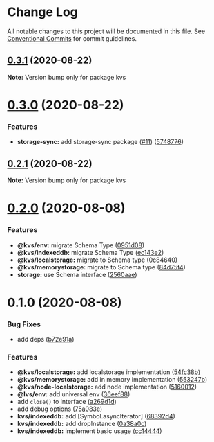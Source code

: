 # Change Log

All notable changes to this project will be documented in this file.
See [Conventional Commits](https://conventionalcommits.org) for commit guidelines.

## [0.3.1](https://github.com/azu/kvs/compare/v0.3.0...v0.3.1) (2020-08-22)

**Note:** Version bump only for package kvs





# [0.3.0](https://github.com/azu/kvs/compare/v0.2.1...v0.3.0) (2020-08-22)


### Features

* **storage-sync:** add storage-sync package ([#11](https://github.com/azu/kvs/issues/11)) ([5748776](https://github.com/azu/kvs/commit/574877624202660c0427cd050d30e807d7bbbd26))





## [0.2.1](https://github.com/azu/kvs/compare/v0.2.0...v0.2.1) (2020-08-22)

**Note:** Version bump only for package kvs





# [0.2.0](https://github.com/azu/kvs/compare/v0.1.0...v0.2.0) (2020-08-08)


### Features

* **@kvs/env:** migrate Schema Type ([0951d08](https://github.com/azu/kvs/commit/0951d08405d42588454878a03c9082961ad0c363))
* **@kvs/indexeddb:** migrate Schema Type ([ec143e2](https://github.com/azu/kvs/commit/ec143e27d174271f4ce45f657e1ae644ef01591c))
* **@kvs/localstorage:** migrate to Schema type ([0c84640](https://github.com/azu/kvs/commit/0c84640c1c1d28955c60ca83d8a01bdce936d9ef))
* **@kvs/memorystorage:** migrate to Schema type ([84d75f4](https://github.com/azu/kvs/commit/84d75f4407b33119da6d4745adea611f2b80404e))
* **storage:** use Schema interface ([2560aae](https://github.com/azu/kvs/commit/2560aae28d642c8f2e8ee5920dc1cc15f7c8c3f6))





# 0.1.0 (2020-08-08)


### Bug Fixes

* add deps ([b72e91a](https://github.com/azu/kvs/commit/b72e91aaa2487d69d44200ef0a11cc0b5f8fb904))


### Features

* **@kvs/localstorage:** add localstorage implementation ([54fc38b](https://github.com/azu/kvs/commit/54fc38b8a3a75923d8e8383af9c907979a2dba52))
* **@kvs/memorystorage:** add in memory implementation ([553247b](https://github.com/azu/kvs/commit/553247b76a8bbacb03deaee4cfd3b787d74ecd65))
* **@kvs/node-localstorage:** add node implementation ([5160012](https://github.com/azu/kvs/commit/516001286c96ac85cb54d55fbba62549d6d7eb0e))
* **@lvs/env:** add universal env ([36eef88](https://github.com/azu/kvs/commit/36eef88020e13d27545f237df4101174d541c098))
* add `close()` to interface ([a269d1d](https://github.com/azu/kvs/commit/a269d1dda6ce63388771e6fa4d897a26f284b72c))
* add debug options ([75a083e](https://github.com/azu/kvs/commit/75a083e4f36423cce2a6e006741ef43a6649e2c5))
* **kvs/indexeddb:** add [Symbol.asyncIterator] ([68392d4](https://github.com/azu/kvs/commit/68392d4870b0679d53f0e778a73adbb175b02f06))
* **kvs/indexeddb:** add dropInstance ([0a38a0c](https://github.com/azu/kvs/commit/0a38a0c9ca9f1f31b230c3acbde295099c30c428))
* **kvs/indexeddb:** implement basic usage ([cc14444](https://github.com/azu/kvs/commit/cc144447ccca6795f7805c5e50a1754d6ce4f6a1))
